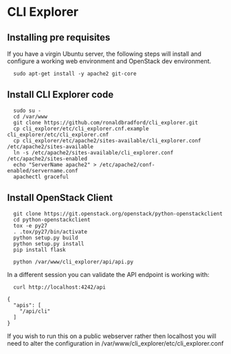 # CLI Explorer

## Installing pre requisites

If you have a virgin Ubuntu server, the following steps will install 
and configure a working web environment and OpenStack dev environment.


```
  sudo apt-get install -y apache2 git-core
```

## Install CLI Explorer code

```
  sudo su -
  cd /var/www
  git clone https://github.com/ronaldbradford/cli_explorer.git
  cp cli_explorer/etc/cli_explorer.cnf.example cli_explorer/etc/cli_explorer.cnf
  cp cli_explorer/etc/apache2/sites-available/cli_explorer.conf /etc/apache2/sites-available
  ln -s /etc/apache2/sites-available/cli_explorer.conf /etc/apache2/sites-enabled
  echo "ServerName apache2" > /etc/apache2/conf-enabled/servername.conf
  apachectl graceful
```



## Install OpenStack Client

```
  git clone https://git.openstack.org/openstack/python-openstackclient
  cd python-openstackclient
  tox -e py27
  . .tox/py27/bin/activate
  python setup.py build
  python setup.py install
  pip install flask

  python /var/www/cli_explorer/api/api.py 
```

In a different session you can validate the API endpoint is working with:


```
  curl http://localhost:4242/api

{
  "apis": [
    "/api/cli"
  ]
}
```


If you wish to run this on a public webserver rather then localhost
you will need to alter the configuration in /var/www/cli_explorer/etc/cli_explorer.conf
